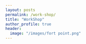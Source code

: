 ```yaml
---
layout: posts
permalink: /work-shop/
title: "WorkShop"
author_profile: true
header:
  image: "/images/fort point.png"
---
```




